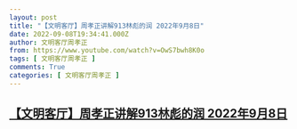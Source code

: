 ```yaml
---
layout: post
title: "【文明客厅】周孝正讲解913林彪的润 2022年9月8日"
date: 2022-09-08T19:34:41.000Z
author: 文明客厅周孝正
from: https://www.youtube.com/watch?v=OwS7bwh8K0o
tags: [ 文明客厅周孝正 ]
comments: True
categories: [ 文明客厅周孝正 ]
---
```

<!--1662665681000-->
[【文明客厅】周孝正讲解913林彪的润 2022年9月8日](https://www.youtube.com/watch?v=OwS7bwh8K0o)
------

<div>

</div>
